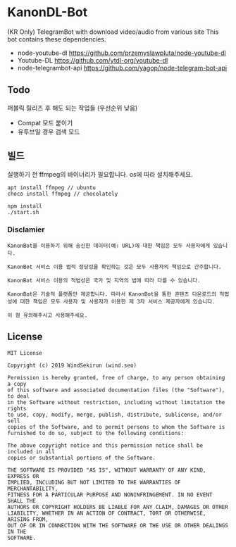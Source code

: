 # KanonDL-Bot

(KR Only) TelegramBot with download video/audio from various site 
This bot contains these dependencies.

* node-youtube-dl https://github.com/przemyslawpluta/node-youtube-dl
* Youtube-DL https://github.com/ytdl-org/youtube-dl
* node-telegrambot-api https://github.com/yagop/node-telegram-bot-api

## Todo

퍼블릭 릴리즈 후 해도 되는 작업들 (우선순위 낮음)
* Compat 모드 붙이기
* 유투브일 경우 검색 모드

## 빌드

실행하기 전 ffmpeg의 바이너리가 필요합니다. os에 따라 설치해주세요.
```
apt install ffmpeg // ubuntu
choco install ffmpeg // chocolately
```

```
npm install
./start.sh
```

### Disclamier
```
KanonBot을 이용하기 위해 송신한 데이터(예: URL)에 대한 책임은 모두 사용자에게 있습니다.

KanonBot 서비스 이용 법적 정당성을 확인하는 것은 모두 사용자의 책임으로 간주합니다.

KanonBot 서비스 이용의 적법성은 국가 및 지역의 법에 따라 다를 수 있습니다.

KanonBot은 기술적 플랫폼만 제공합니다. 따라서 KanonBot을 통한 콘텐츠 다운로드의 적법성에 대한 책임은 모두 사용자 및 사용자가 이용한 제 3자 서비스 제공자에게 있습니다.

이 점 유의해주시고 사용해주세요.
```

## License
```
MIT License

Copyright (c) 2019 WindSekirun (wind.seo)

Permission is hereby granted, free of charge, to any person obtaining a copy
of this software and associated documentation files (the "Software"), to deal
in the Software without restriction, including without limitation the rights
to use, copy, modify, merge, publish, distribute, sublicense, and/or sell
copies of the Software, and to permit persons to whom the Software is
furnished to do so, subject to the following conditions:

The above copyright notice and this permission notice shall be included in all
copies or substantial portions of the Software.

THE SOFTWARE IS PROVIDED "AS IS", WITHOUT WARRANTY OF ANY KIND, EXPRESS OR
IMPLIED, INCLUDING BUT NOT LIMITED TO THE WARRANTIES OF MERCHANTABILITY,
FITNESS FOR A PARTICULAR PURPOSE AND NONINFRINGEMENT. IN NO EVENT SHALL THE
AUTHORS OR COPYRIGHT HOLDERS BE LIABLE FOR ANY CLAIM, DAMAGES OR OTHER
LIABILITY, WHETHER IN AN ACTION OF CONTRACT, TORT OR OTHERWISE, ARISING FROM,
OUT OF OR IN CONNECTION WITH THE SOFTWARE OR THE USE OR OTHER DEALINGS IN THE
SOFTWARE.
```
